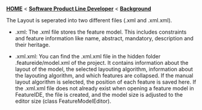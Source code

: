 <!-- Breadcrumb -->
[**HOME**](https://github.com/FeatureIDE/FeatureIDE/wiki) < [**Software Product Line Developer**](https://github.com/FeatureIDE/FeatureIDE/wiki/Software-Product-Line-Developer) < [**Background**](https://github.com/FeatureIDE/FeatureIDE/wiki/Background)

<!-- Introduction -->

<!-- Feature States -->

The Layout is seperated into two different files (.xml and .xml.xml).

   * .xml:
   The .xml file stores the feature model. This includes constraints and feature information like name, abstract, mandatory, description and their heritage.

   * .xml.xml:
   You can find the .xml.xml file in the hidden folder .featureide/model.xml of the project. It contains information about the layout of the model, the selected layouting algorithm, information about the layouting algorithm, and which features are collapsed. If the manual layout algorithm is selected, the position of each feature is saved here.
If the .xml.xml file does not already exist when opening a feature model in FeatureIDE, the file is created, and the model size is adjusted to the editor size (class FeatureModelEditor). 